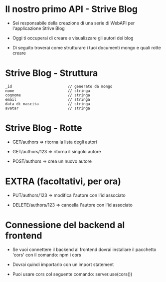 # Il nostro primo API - Strive Blog

- Sei responsabile della creazione di una serie di WebAPI per l'applicazione Strive Blog

- Oggi ti occuperai di creare e visualizzare gli autori dei blog

- Di seguito troverai come strutturare i tuoi documenti mongo e quali rotte creare

# Strive Blog - Struttura

    _id                         // generato da mongo
    nome                        // stringa
    cognome                     // stringa
    email                       // stringa
    data di nascita             // stringa
    avatar                      // stringa

# Strive Blog - Rotte

- GET/authors => ritorna la lista degli autori

- GET/authors/123 => ritorna il singolo autore

- POST/authors => crea un nuovo autore

# EXTRA (facoltativi, per ora)

- PUT/authors/123 => modifica l'autore con l'id associato

- DELETE/authors/123 => cancella l'autore con l'id associato

# Connessione del backend al frontend

- Se vuoi connettere il backend al frontend dovrai installare il pacchetto 'cors' con il comando: npm i cors

- Dovrai quindi importarlo con un import statement

- Puoi usare cors col seguente comando: server.use(cors())
